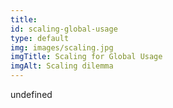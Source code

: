 ```yaml
--- 
title: 
id: scaling-global-usage
type: default
img: images/scaling.jpg
imgTitle: Scaling for Global Usage
imgAlt: Scaling dilemma
---
```


undefined

